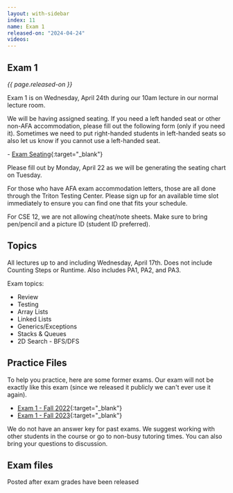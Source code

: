 ```yaml
---
layout: with-sidebar
index: 11
name: Exam 1
released-on: "2024-04-24"
videos:
---
```


## Exam 1

_{{ page.released-on }}_

Exam 1 is on Wednesday, April 24th during our 10am lecture in our normal lecture room.

We will be having assigned seating. If you need a left handed seat or other non-AFA accommodation, please fill out the following form (only if you need it). Sometimes we need to put right-handed students in left-handed seats so also let us know if you cannot use a left-handed seat.

- [Exam Seating](https://forms.gle/AVhJjA2Kvan2WhMU6){:target="_blank"}

Please fill out by Monday, April 22 as we will be generating the seating chart on Tuesday.

For those who have AFA exam accommodation letters, those are all done through the Triton Testing Center. Please sign up for an available time slot immediately to ensure you can find one that fits your schedule.

For CSE 12, we are not allowing cheat/note sheets. Make sure to bring pen/pencil and a picture ID (student ID preferred).

## Topics

All lectures up to and including Wednesday, April 17th. Does not include Counting Steps or Runtime. Also includes PA1, PA2, and PA3.

Exam topics:
- Review 
- Testing
- Array Lists
- Linked Lists
- Generics/Exceptions
- Stacks & Queues
- 2D Search - BFS/DFS

## Practice Files

To help you practice, here are some former exams. Our exam will not be exactly like this exam (since we released it publicly we can't ever use it again).

- [Exam 1 - Fall 2022](https://drive.google.com/file/d/1Xk34zjPHhflgPOJwgcpDck5sOa8wwVV0/view?usp=sharing){:target="_blank"}
- [Exam 1 - Fall 2023](https://drive.google.com/file/d/1oH6CjRHcYykYzeJjCOPUEMProsmdJJnK/view?usp=sharing){:target="_blank"}

We do not have an answer key for past exams. We suggest working with other students in the course or go to non-busy tutoring times. You can also bring your questions to discussion.

## Exam files

Posted after exam grades have been released
